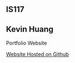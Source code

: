 ## IS117
## Kevin Huang

Portfolio Website

[Website Hosted on Github](https://k3vinhu4ng.github.io/Portfolio/)





